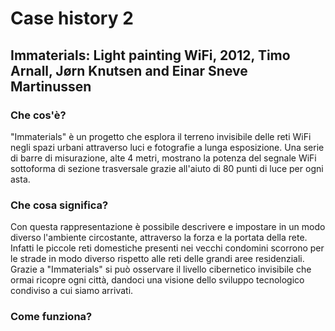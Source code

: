 # Case history 2

## Immaterials: Light painting WiFi, 2012, Timo Arnall, Jørn Knutsen and Einar Sneve Martinussen

### Che cos'è?
"Immaterials" è un progetto che esplora il terreno invisibile delle reti WiFi negli spazi urbani attraverso luci e fotografie a
lunga esposizione. Una serie di barre di misurazione, alte 4 metri, mostrano la potenza del segnale WiFi sottoforma di sezione 
trasversale grazie all'aiuto di 80 punti di luce per ogni asta.

### Che cosa significa?
Con questa rappresentazione è possibile descrivere e impostare in un modo diverso l'ambiente circostante, attraverso la forza e 
la portata della rete. Infatti le piccole reti domestiche presenti nei vecchi condomini scorrono per le strade in modo diverso 
rispetto alle reti delle grandi aree residenziali. 
Grazie a "Immaterials" si può osservare il livello cibernetico invisibile che ormai ricopre ogni città, dandoci una visione dello
sviluppo tecnologico condiviso a cui siamo arrivati.

### Come funziona?

